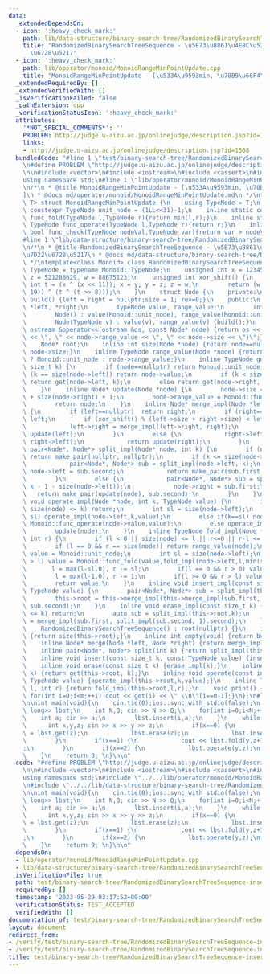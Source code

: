 ```yaml
---
data:
  _extendedDependsOn:
  - icon: ':heavy_check_mark:'
    path: lib/data-structure/binary-search-tree/RandomizedBinarySearchTreeSequence.cpp
    title: "RandomizedBinarySearchTreeSequence - \u5E73\u8861\u4E8C\u5206\u63A2\u7D22\
      \u6728\u5217"
  - icon: ':heavy_check_mark:'
    path: lib/operator/monoid/MonoidRangeMinPointUpdate.cpp
    title: "MonoidRangeMinPointUpdate - [\u533A\u9593min, \u70B9\u66F4\u65B0]"
  _extendedRequiredBy: []
  _extendedVerifiedWith: []
  _isVerificationFailed: false
  _pathExtension: cpp
  _verificationStatusIcon: ':heavy_check_mark:'
  attributes:
    '*NOT_SPECIAL_COMMENTS*': ''
    PROBLEM: http://judge.u-aizu.ac.jp/onlinejudge/description.jsp?id=1508
    links:
    - http://judge.u-aizu.ac.jp/onlinejudge/description.jsp?id=1508
  bundledCode: "#line 1 \"test/binary-search-tree/RandomizedBinarySearchTreeSequence-insert-erase.test.cpp\"\
    \n#define PROBLEM \"http://judge.u-aizu.ac.jp/onlinejudge/description.jsp?id=1508\"\
    \n\n#include <vector>\n#include <iostream>\n#include <cassert>\n#include <queue>\n\
    using namespace std;\n#line 1 \"lib/operator/monoid/MonoidRangeMinPointUpdate.cpp\"\
    \n/*\n * @title MonoidRangeMinPointUpdate - [\u533A\u9593min, \u70B9\u66F4\u65B0\
    ]\n * @docs md/operator/monoid/MonoidRangeMinPointUpdate.md\n */\ntemplate<class\
    \ T> struct MonoidRangeMinPointUpdate {\n    using TypeNode = T;\n    inline static\
    \ constexpr TypeNode unit_node = (1LL<<31)-1;\n    inline static constexpr TypeNode\
    \ func_fold(TypeNode l,TypeNode r){return min(l,r);}\n    inline static constexpr\
    \ TypeNode func_operate(TypeNode l,TypeNode r){return r;}\n    inline static constexpr\
    \ bool func_check(TypeNode nodeVal,TypeNode var){return var > nodeVal;}\n};\n\
    #line 1 \"lib/data-structure/binary-search-tree/RandomizedBinarySearchTreeSequence.cpp\"\
    \n/*\n * @title RandomizedBinarySearchTreeSequence - \u5E73\u8861\u4E8C\u5206\u63A2\
    \u7D22\u6728\u5217\n * @docs md/data-structure/binary-search-tree/RandomizedBinarySearchTreeSequence.md\n\
    \ */\ntemplate<class Monoid> class RandomizedBinarySearchTreeSequence {\n    using\
    \ TypeNode = typename Monoid::TypeNode;\n    unsigned int x = 123456789, y = 362436069,\
    \ z = 521288629, w = 88675123;\n    unsigned int xor_shift() {\n        unsigned\
    \ int t = (x ^ (x << 11)); x = y; y = z; z = w;\n        return (w = (w ^ (w >>\
    \ 19)) ^ (t ^ (t >> 8)));\n    }\n    struct Node {\n    private:\n        void\
    \ build() {left = right = nullptr;size = 1; rev=0;}\n    public:\n        Node\
    \ *left, *right;\n        TypeNode value, range_value;\n        int size,rev;\n\
    \        Node() : value(Monoid::unit_node), range_value(Monoid::unit_node) {build();}\n\
    \        Node(TypeNode v) : value(v), range_value(v) {build();}\n        friend\
    \ ostream &operator<<(ostream &os, const Node* node) {return os << \"{\" << node->value\
    \ << \", \" << node->range_value << \", \" << node->size << \"}\";}\n    };\n\
    \    Node* root;\n    inline int size(Node *node) {return node==nullptr ? 0 :\
    \ node->size;}\n    inline TypeNode range_value(Node *node) {return node==nullptr\
    \ ? Monoid::unit_node : node->range_value;}\n    inline TypeNode get(Node *node,\
    \ size_t k) {\n        if (node==nullptr) return Monoid::unit_node;\n        if\
    \ (k == size(node->left)) return node->value;\n        if (k < size(node->left))\
    \ return get(node->left, k);\n        else return get(node->right, k-1 - size(node->left));\n\
    \    }\n    inline Node* update(Node *node) {\n        node->size = size(node->left)\
    \ + size(node->right) + 1;\n        node->range_value = Monoid::func_fold(Monoid::func_fold(range_value(node->left),node->value),range_value(node->right));\n\
    \        return node;\n    }\n    inline Node* merge_impl(Node *left, Node *right)\
    \ {\n        if (left==nullptr)  return right;\n        if (right==nullptr) return\
    \ left;\n        if (xor_shift() % (left->size + right->size) < left->size) {\n\
    \            left->right = merge_impl(left->right, right);\n            return\
    \ update(left);\n        }\n        else {\n            right->left = merge_impl(left,\
    \ right->left);\n            return update(right);\n        }\n    }\n    inline\
    \ pair<Node*, Node*> split_impl(Node* node, int k) {\n        if (node==nullptr)\
    \ return make_pair(nullptr, nullptr);\n        if (k <= size(node->left)) {\n\
    \            pair<Node*, Node*> sub = split_impl(node->left, k);\n           \
    \ node->left = sub.second;\n            return make_pair(sub.first, update(node));\n\
    \        }\n        else {\n            pair<Node*, Node*> sub = split_impl(node->right,\
    \ k - 1 - size(node->left));\n            node->right = sub.first;\n         \
    \   return make_pair(update(node), sub.second);\n        }\n    }\n    inline\
    \ void operate_impl(Node *node, int k, TypeNode value) {\n        if(k < 0 ||\
    \ size(node) <= k) return;\n        int sl = size(node->left);\n        if(k <\
    \ sl) operate_impl(node->left,k,value);\n        else if(k==sl) node->value =\
    \ Monoid::func_operate(node->value,value);\n        else operate_impl(node->right,k-1-sl,value);\n\
    \        update(node);\n    }\n    inline TypeNode fold_impl(Node *node, int l,\
    \ int r) {\n        if (l < 0 || size(node) <= l || r<=0 || r-l <= 0) return Monoid::unit_node;\n\
    \        if (l == 0 && r == size(node)) return range_value(node);\n        TypeNode\
    \ value = Monoid::unit_node;\n        int sl = size(node->left);\n        if(sl\
    \ > l) value = Monoid::func_fold(value,fold_impl(node->left,l,min(sl,r)));\n \
    \       l = max(l-sl,0), r -= sl;\n        if(l == 0 && r > 0) value = Monoid::func_fold(value,node->value);\n\
    \        l = max(l-1,0), r -= 1;\n        if(l >= 0 && r > l) value = Monoid::func_fold(value,fold_impl(node->right,l,r));\n\
    \        return value;\n    }\n    inline void insert_impl(const size_t k, const\
    \ TypeNode value) {\n        pair<Node*, Node*> sub = split_impl(this->root, k);\n\
    \        this->root = this->merge_impl(this->merge_impl(sub.first, new Node(value)),\
    \ sub.second);\n    }\n    inline void erase_impl(const size_t k) {\n        if(size(this->root)\
    \ <= k) return;\n        auto sub = split_impl(this->root,k);\n        this->root\
    \ = merge_impl(sub.first, split_impl(sub.second, 1).second);\n    }\npublic:\n\
    \    RandomizedBinarySearchTreeSequence() : root(nullptr) {}\n    inline int size()\
    \ {return size(this->root);}\n    inline int empty(void) {return bool(size()==0);}\n\
    \    inline Node* merge(Node *left, Node *right) {return merge_impl(left,right);}\n\
    \    inline pair<Node*, Node*> split(int k) {return split_impl(this->root,k);}\n\
    \    inline void insert(const size_t k, const TypeNode value) {insert_impl(k,value);}\n\
    \    inline void erase(const size_t k) {erase_impl(k);}\n    inline TypeNode get(size_t\
    \ k) {return get(this->root, k);}\n    inline void operate(const int k, const\
    \ TypeNode value) {operate_impl(this->root,k,value);}\n    inline TypeNode fold(int\
    \ l, int r) {return fold_impl(this->root,l,r);}\n    void print() {int m = size(this->root);\
    \ for(int i=0;i<m;++i) cout << get(i) << \" \\n\"[i==m-1];}\n};\n#line 10 \"test/binary-search-tree/RandomizedBinarySearchTreeSequence-insert-erase.test.cpp\"\
    \n\nint main(void){\n    cin.tie(0);ios::sync_with_stdio(false);\n    RandomizedBinarySearchTreeSequence<MonoidRangeMinPointUpdate<long\
    \ long>> lbst;\n    int N,Q; cin >> N >> Q;\n    for(int i=0;i<N;++i) {\n    \
    \    int a; cin >> a;\n        lbst.insert(i,a);\n    }\n    while(Q--) {\n  \
    \      int x,y,z; cin >> x >> y >> z;\n        if(x==0) {\n            auto w\
    \ = lbst.get(z);\n            lbst.erase(z);\n            lbst.insert(y,w);\n\
    \        }\n        if(x==1) {\n            cout << lbst.fold(y,z+1) << \"\\n\"\
    ;\n        }\n        if(x==2) {\n            lbst.operate(y,z);\n        }\n\
    \    }\n    return 0; \n}\n\n"
  code: "#define PROBLEM \"http://judge.u-aizu.ac.jp/onlinejudge/description.jsp?id=1508\"\
    \n\n#include <vector>\n#include <iostream>\n#include <cassert>\n#include <queue>\n\
    using namespace std;\n#include \"../../lib/operator/monoid/MonoidRangeMinPointUpdate.cpp\"\
    \n#include \"../../lib/data-structure/binary-search-tree/RandomizedBinarySearchTreeSequence.cpp\"\
    \n\nint main(void){\n    cin.tie(0);ios::sync_with_stdio(false);\n    RandomizedBinarySearchTreeSequence<MonoidRangeMinPointUpdate<long\
    \ long>> lbst;\n    int N,Q; cin >> N >> Q;\n    for(int i=0;i<N;++i) {\n    \
    \    int a; cin >> a;\n        lbst.insert(i,a);\n    }\n    while(Q--) {\n  \
    \      int x,y,z; cin >> x >> y >> z;\n        if(x==0) {\n            auto w\
    \ = lbst.get(z);\n            lbst.erase(z);\n            lbst.insert(y,w);\n\
    \        }\n        if(x==1) {\n            cout << lbst.fold(y,z+1) << \"\\n\"\
    ;\n        }\n        if(x==2) {\n            lbst.operate(y,z);\n        }\n\
    \    }\n    return 0; \n}\n\n"
  dependsOn:
  - lib/operator/monoid/MonoidRangeMinPointUpdate.cpp
  - lib/data-structure/binary-search-tree/RandomizedBinarySearchTreeSequence.cpp
  isVerificationFile: true
  path: test/binary-search-tree/RandomizedBinarySearchTreeSequence-insert-erase.test.cpp
  requiredBy: []
  timestamp: '2023-05-29 03:17:52+09:00'
  verificationStatus: TEST_ACCEPTED
  verifiedWith: []
documentation_of: test/binary-search-tree/RandomizedBinarySearchTreeSequence-insert-erase.test.cpp
layout: document
redirect_from:
- /verify/test/binary-search-tree/RandomizedBinarySearchTreeSequence-insert-erase.test.cpp
- /verify/test/binary-search-tree/RandomizedBinarySearchTreeSequence-insert-erase.test.cpp.html
title: test/binary-search-tree/RandomizedBinarySearchTreeSequence-insert-erase.test.cpp
---
```

